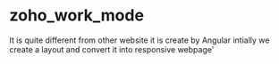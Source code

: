 # zoho_work_mode
It is quite different from other website it is create by Angular
intially we create a layout 
and convert it into responsive webpage'
